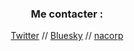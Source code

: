 <h3 align="center">Me contacter :</h3>
<p align="center">
<a href="https://twitter.com/verzuli" target="blank">Twitter</a> //
<a href="https://bsky.app/profile/verzuli.bsky.social" target="blank">Bluesky</a> //
<a href="https://www.nacorp.fr" target="blank">nacorp</a>
</p>

